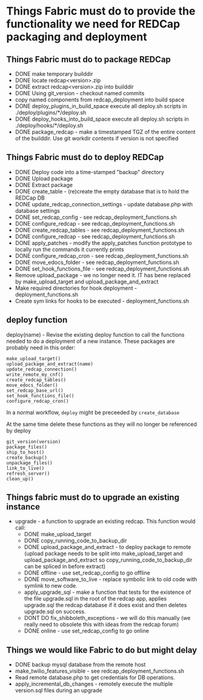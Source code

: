 # Things Fabric must do to provide the functionality we need for REDCap packaging and deployment

## Things Fabric must do to package REDCap

* DONE make temporary builddir
* DONE locate redcap\<version\>.zip
* DONE extract redcap\<version\>.zip into builddir
* DONE Using git_version - checkout named commits
* copy named components from redcap_deployment into build space
* DONE deploy_plugins_in_build_space execute all deploy.sh scripts in ./deploy/plugins/*/deploy.sh
* DONE deploy_hooks_into_build_space execute all deploy.sh scripts in ./deploy/hooks/*/deploy.sh
* DONE package_redcap - make a timestamped TGZ of the entire content of the builddir. Use git workdir contents if version is not specified


## Things Fabric must do to deploy REDCap

* DONE Deploy code into a time-stamped "backup" directory
* DONE Upload package
* DONE Extract package
* DONE create_table - (re)create the empty database that is to hold the REDCap DB
* DONE update_redcap_connection_settings - update database.php with database settings
* DONE set_redcap_config - see redcap\_deployment\_functions.sh
* DONE configure_redcap - see redcap\_deployment\_functions.sh
* DONE create_redcap_tables - see redcap\_deployment\_functions.sh
* DONE configure_redcap - see redcap\_deployment\_functions.sh
* DONE apply_patches - modify the apply_patches function prototype to locally run the commands it currently prints
* DONE configure_redcap_cron - see redcap\_deployment\_functions.sh
* DONE move_edocs_folder - see redcap\_deployment\_functions.sh
* DONE set_hook_functions_file - see redcap\_deployment\_functions.sh
* Remove upload_package - we no longer need it.  IT has bene replaced by make_upload_target and upload_package_and_extract
* Make required directories for hook deployment - deployment_functions.sh
* Create sym links for hooks to be executed - deployment_functions.sh

## deploy function

deploy(name) - Revise the existing deploy function to call the functions needed to do a deployment of a new instance.  These packages are probably need in this order:

    make_upload_target()
    upload_package_and_extract(name)
    update_redcap_connection()
    write_remote_my_cnf()
    create_redcap_tables()
    move_edocs_folder()
    set_redcap_base_url()
    set_hook_functions_file()
    configure_redcap_cron()

In a normal workflow, `deploy` might be preceeded by `create_database`

At the same time delete these functions as they will no longer be referenced by deploy

    git_version(version)
    package_files()
    ship_to_host()
    create_backup()
    unpackage_files()
    link_to_live()
    refresh_server()
    clean_up()


## Things fabric must do to upgrade an existing instance
* upgrade - a function to upgrade an existing redcap. This function would call:
    * DONE make_upload_target
    * DONE copy_running_code_to_backup_dir
    * DONE upload_package_and_extract - to deploy package to remote (upload package needs to be split into make_upload_target and upload_package_and_extract so copy_running_code_to_backup_dir can be spliced in before extract)
    * DONE offline - use set_redcap_config to go offline
    * DONE move_software_to_live - replace symbolic link to old code with symlink to new code.
    * apply_upgrade_sql - make a function that tests for the existence of the file upgrade.sql in the root of the redcap app, applies upgrade.sql the redcap database if it does exist and then deletes upgrade.sql on success.
    * DONT DO fix_shibboleth_exceptions - we will do this manually (we really need to obsolete this with ideas from the redcap forum)
    * DONE online - use set_redcap_config to go online


## Things we would like Fabric to do but might delay

* DONE backup mysql database from the remote host
* make_twilio_features_visible - see redcap\_deployment\_functions.sh
* Read remote database.php to get credentials for DB operations.
* apply_incremental_db_changes - remotely execute the multiple version.sql files during an upgrade


